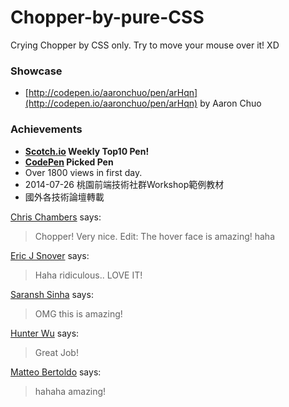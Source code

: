 # Chopper-by-pure-CSS

Crying Chopper by CSS only. Try to move your mouse over it! XD

### Showcase
- [http://codepen.io/aaronchuo/pen/arHqn](http://codepen.io/aaronchuo/pen/arHqn) by Aaron Chuo

### Achievements
- **[Scotch.io](http://scotch.io/bar-talk/top-10-codepens-of-the-week-6#crying-chopper-by-aaronchuo-(小狂)) Weekly Top10 Pen!**
- **[CodePen](http://codepen.io/) Picked Pen**
- Over 1800 views in first day.
- 2014-07-26 桃園前端技術社群Workshop範例教材
- 國外各技術論壇轉載

[Chris Chambers](http://codepen.io/cchambers) says:
> Chopper!
Very nice.
Edit: The hover face is amazing! haha

[Eric J Snover](http://codepen.io/ericjsnover) says:
> Haha ridiculous.. LOVE IT!

[Saransh Sinha](http://codepen.io/saransh) says:
> OMG this is amazing!

[Hunter Wu](http://codepen.io/wmh) says:
> Great Job!

[Matteo Bertoldo](http://codepen.io/Gameintosh) says:
> hahaha amazing!

